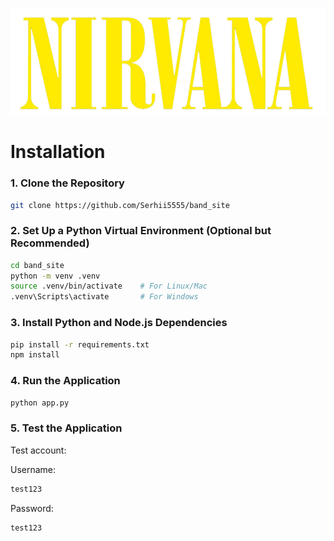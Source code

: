 ![NirvanaLogo](static/images/band_logo_yellow.png)

# Installation

### **1. Clone the Repository**

```bash
git clone https://github.com/Serhii5555/band_site
```

### **2. Set Up a Python Virtual Environment (Optional but Recommended)**

```bash
cd band_site
python -m venv .venv
source .venv/bin/activate    # For Linux/Mac
.venv\Scripts\activate       # For Windows
```

### **3. Install Python and Node.js Dependencies**

```bash
pip install -r requirements.txt
npm install
```

### **4. Run the Application**

```bash
python app.py
```

### **5. Test the Application**

Test account: 

Username: 
```bash
test123
```
Password: 
```bash
test123
```
